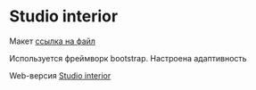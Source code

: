 # Studio interior

Макет [ссылка на файл](https://www.dropbox.com/sh/8jkug114xrgh2js/AACw94sh4XamX9T58RyDhcHIa?dl=0)

Используется фреймворк bootstrap. Настроена адаптивность

Web-версия [Studio interior](https://tagea.github.io/Studio-interior-Bootstrap/)
